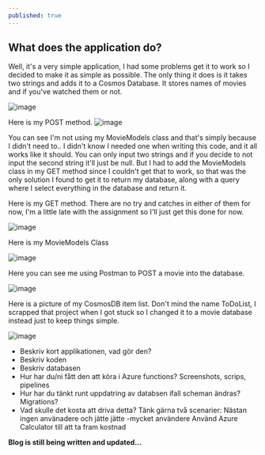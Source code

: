 ```yaml
---
published: true
---
```

## What does the application do?

Well, it's a very simple application, I had  some problems get it to work so I decided to make it as simple as possible. The only thing it does is it takes two strings and adds it to a Cosmos Database. It stores names of movies and if you've watched them or not.

![image](https://user-images.githubusercontent.com/70013388/135697623-dd7353f8-b024-476d-b33c-44b724f9de2e.png)

Here is my POST method.
![image](https://user-images.githubusercontent.com/70013388/135697644-0c7418ed-f5ec-4458-8938-5c65afde6b82.png)  

You can see I'm not using my MovieModels class and that's simply because I didn't need to.. I didn't know I needed one when writing this code, and it all works like it should. You can only input two strings and if you decide to not input the second string it'll just be null. But I had to add the MovieModels class in my GET method since I couldn't get that to work, so that was the only solution I found to get it to return my database, along with a query where I select everything in the database and return it.


Here is my GET method. There are no try and catches in either of them for now, I'm a little late with the assignment so I'll just get this done for now.  

![image](https://user-images.githubusercontent.com/70013388/135697663-c83a7ea3-9d76-4359-b752-ecfff09b2b52.png)

Here is my MovieModels Class  

![image](https://user-images.githubusercontent.com/70013388/135697703-b022ad00-33a1-4809-9324-90ebc2a5f215.png)  


Here you can see me using Postman to POST a movie into the database.  

![image](https://user-images.githubusercontent.com/70013388/135697792-31f0f148-fdf5-4a88-91a6-2ce55aa79670.png)

Here is a picture of my CosmosDB item list. Don't mind the name ToDoList, I scrapped that project when I got stuck so I changed it to a movie database instead just to keep things simple.  

![image](https://user-images.githubusercontent.com/70013388/135697813-005799c4-0b53-4998-a2a2-45b5ec7556cd.png)




- Beskriv kort applikationen, vad gör den?
- Beskriv koden
- Beskriv databasen
- Hur har du/ni fått den att köra i Azure functions? Screenshots, scrips, pipelines
- Hur har du tänkt runt uppdatring av databsen ifall scheman ändras? Migrations?
- Vad skulle det kosta att driva detta? Tänk gärna två scenarier: Nästan ingen använadere och jätte jätte -mycket användere
Använd Azure Calculator till att ta fram kostnad


**Blog is still being written and updated...**
